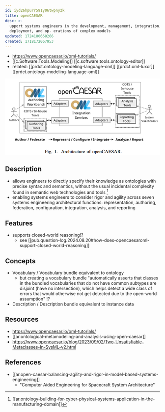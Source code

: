 ```yaml
---
id: iyd26hpurr591y06twpnyzk
title: openCAESAR
desc: >-
  upport systems engineers in the development, management, integration,
  deployment, and op- erations of complex models
updated: 1724180668266
created: 1718172067953
---
```


- https://www.opencaesar.io/oml-tutorials/
- [[c.Software.Tools.Modeling]] [[c.software.tools.ontology-editor]]
- related: [[prdct.ontology-modeling-language-oml]] [[prdct.oml-luxor]] [[prdct.ontology-modeling-language-oml]]

![](/assets/images/2024-08-20-11-52-13.png)

## Description

- allows engineers to directly specify their knowledge as ontologies with precise syntax and semantics, without the usual incidental complexity found in semantic web technologies and tools [^8]
- enabling systems engineers to consider rigor and agility across seven systems engineering architectural functions: representation, authoring, federation, configuration, integration, analysis, and reporting

## Features

- supports closed-world reasoning!? 
  - see [[pub.question-log.2024.08.20#how-does-opencaesaroml-support-closed-world-reasoning]]

## Concepts

- Vocabulary / Vocabulary bundle equivalent to ontology
  - but creating a vocabulary bundle "automatically asserts that classes in the bundled vocabularies that do not have common subtypes are disjoint (have no intersection), which helps detect a wide class of errors that would otherwise not get detected due to the open-world assumption" !?
- Description / Description bundle equivalent to instance data

## Resources

- https://www.opencaesar.io/oml-tutorials/
- [[ar.ontological-metamodeling-and-analysis-using-open-caesar]]
- https://www.opencaesar.io/blog/2023/09/02/Two-Unsatisfiable-Metaclasses-In-SysML-v2.html


## References

- [[ar.open-caesar-balancing-agility-and-rigor-in-model-based-systems-engineering]]
  - "Computer Aided Engineering for Spacecraft System Architecture"
[^8]: [[ar.ontology-building-for-cyber-physical-systems-application-in-the-manufacturing-domain]]